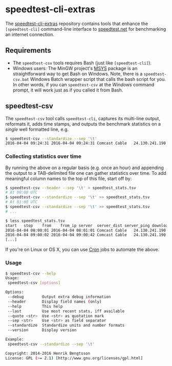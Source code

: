 # speedtest-cli-extras

The [speedtest-cli-extras] repository contains tools that enhance the
`[speedtest-cli]` command-line interface to [speedtest.net] for
benchmarking an internet connection.

## Requirements
* The `speedtest-csv` tools requires Bash (just like `[speedtest-cli]`).
* Windows users: The MinGW project's [MSYS] package is an
straightforward way to get Bash on Windows.  Note, there is a
`speedtest-csv.bat` Windows Batch wrapper script that calls the bash
script for you.  In other words, if you can `speedtest-csv` at the
_Windows_ command prompt, it will work just as if you called it from
Bash.


## speedtest-csv
The `speedtest-csv` tool calls `speedtest-cli`, captures its
multi-line output, reformats it, adds time stamps, and outputs
the benchmark statistics on a _single_ well formatted line, e.g.
```sh
$ speedtest-csv --standardize --sep '\t'
2016-04-04 09:24:31	2016-04-04 09:24:31	Comcast Cable	24.130.241.190	Monkey Brains (San Francisco, CA)	21.36 km	17.673 ms	5.32 Mbits/s		
```

### Collecting statistics over time
By running the above on a regular basis (e.g. once an hour) and
appending the output to a TAB-delimited file one can gather statistics
over time.  To add meaningful column names to the top of this file,
start off by:
```sh
$ speedtest-csv --header --sep '\t' > speedtest_stats.tsv
# At 00:00 UTC
$ speedtest-csv --standardize --sep '\t' >> speedtest_stats.tsv
# At 01:00 UTC
$ speedtest-csv --standardize --sep '\t' >> speedtest_stats.tsv
# ...

$ less speedtest_stats.tsv
start	stop	from	from_ip	server	server_dist	server_ping	download	upload	share_url
2016-04-04 08:00:01	2016-04-04 08:01:01	Comcast Cable	24.130.241.190	Fastmetrics Inc. (San Francisco, CA)	20.46 km	18.168 ms	4.88 Mbit/s	1.34 Mbit/s	http://www.speedtest.net/result/5224137223.png
2016-04-04 09:00:02	2016-04-04 09:00:42	Comcast Cable	24.130.241.190	Monkey Brains (San Francisco, CA)	21.36 km	16.723 ms	3.40 Mbit/s	0.21 Mbit/s	http://www.speedtest.net/result/5224152283.png
[...]
```

If you're on Linux or OS X, you can use [Cron] jobs to automate the
above.


### Usage
```sh
$ speedtest-csv --help
Usage:
 speedtest-csv [options]

Options:
 --debug        Output extra debug information
 --header       Display field names (only)
 --help         This help
 --last         Use most recent stats, iff available
 --quote <str>  Use <str> as quotation mark
 --sep <str>    Use <str> as field separator
 --standardize  Standardize units and number formats
 --version      Display version

Example:
 speedtest-csv --standardize --sep '\t'

Copyright: 2014-2016 Henrik Bengtsson
License: GPL (>= 2.1) [http://www.gnu.org/licenses/gpl.html]
```


[speedtest-cli-extras]: https://github.com/HenrikBengtsson/speedtest-cli-extras
[speedtest-cli]: https://github.com/sivel/speedtest-cli
[speedtest.net]: http://www.speedtest.net/
[MSYS]: http://www.mingw.org/wiki/msys
[Cron]: https://www.wikipedia.org/wiki/Cron
